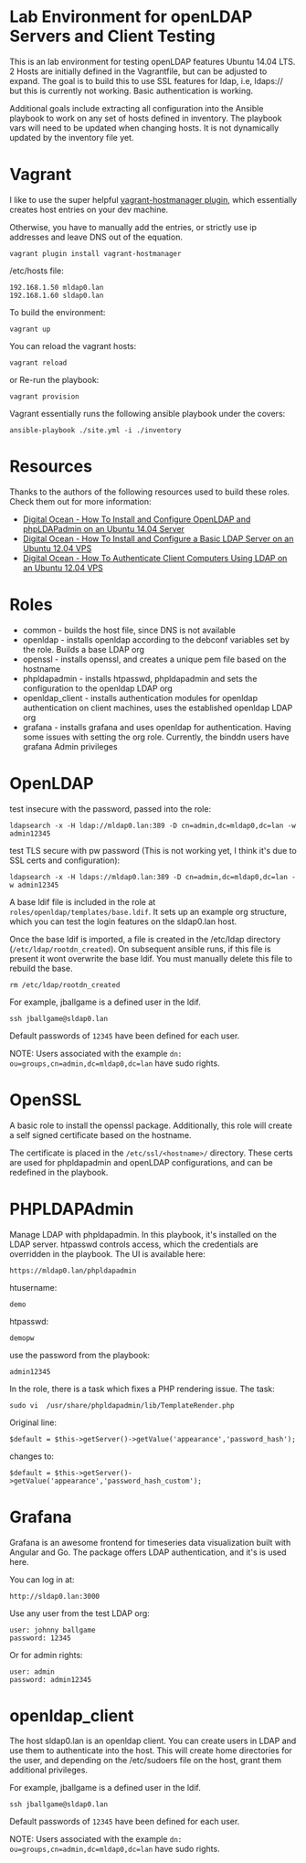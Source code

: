 Lab Environment for openLDAP Servers and Client Testing
=======================================================

This is an lab environment for testing openLDAP features Ubuntu 14.04 LTS. 2 Hosts are initially defined in the Vagrantfile, but can be adjusted to expand. The goal is to build this to use SSL features for ldap, i.e, ldaps:// but this is currently not working. Basic authentication is working.

Additional goals include extracting all configuration into the Ansible playbook to work on any set of hosts defined in inventory. The playbook vars will need to be updated when changing hosts. It is not dynamically updated by the inventory file yet.

Vagrant
=======

I like to use the super helpful [vagrant-hostmanager plugin](https://github.com/smdahlen/vagrant-hostmanager), which essentially creates host entries on your dev machine.

Otherwise, you have to manually add the entries, or strictly use ip addresses and leave DNS out of the equation.

```
vagrant plugin install vagrant-hostmanager
```

/etc/hosts file:

```
192.168.1.50 mldap0.lan
192.168.1.60 sldap0.lan
```

To build the environment:
```
vagrant up
```

You can reload the vagrant hosts:
```
vagrant reload
```
or Re-run the playbook:
```
vagrant provision
```

Vagrant essentially runs the following ansible playbook under the covers:
```
ansible-playbook ./site.yml -i ./inventory
```

Resources
=========

Thanks to the authors of the following resources used to build these roles. Check them out for more information:

* [Digital Ocean - How To Install and Configure OpenLDAP and phpLDAPadmin on an Ubuntu 14.04 Server](https://www.digitalocean.com/community/tutorials/how-to-install-and-configure-openldap-and-phpldapadmin-on-an-ubuntu-14-04-server)
* [Digital Ocean - How To Install and Configure a Basic LDAP Server on an Ubuntu 12.04 VPS](https://www.digitalocean.com/community/tutorials/how-to-install-and-configure-a-basic-ldap-server-on-an-ubuntu-12-04-vps)
* [Digital Ocean - How To Authenticate Client Computers Using LDAP on an Ubuntu 12.04 VPS](https://www.digitalocean.com/community/tutorials/how-to-authenticate-client-computers-using-ldap-on-an-ubuntu-12-04-vps)

Roles
=====

* common - builds the host file, since DNS is not available
* openldap - installs openldap according to the debconf variables set by the role. Builds a base LDAP org
* openssl - installs openssl, and creates a unique pem file based on the hostname
* phpldapadmin - installs htpasswd, phpldapadmin and sets the configuration to the openldap LDAP org
* openldap_client - installs authentication modules for openldap authentication on client machines, uses the established openldap LDAP org
* grafana - installs grafana and uses openldap for authentication. Having some issues with setting the org role. Currently, the binddn users have grafana Admin privileges


OpenLDAP
========

test insecure with the password, passed into the role:
```
ldapsearch -x -H ldap://mldap0.lan:389 -D cn=admin,dc=mldap0,dc=lan -w admin12345
```

test TLS secure with pw password (This is not working yet, I think it's due to SSL certs and configuration):
```
ldapsearch -x -H ldaps://mldap0.lan:389 -D cn=admin,dc=mldap0,dc=lan -w admin12345
```

A base ldif file is included in the role at ```roles/openldap/templates/base.ldif```. It sets up an example org structure, which you can test the login features on the sldap0.lan host.

Once the base ldif is imported, a file is created in the /etc/ldap directory (```/etc/ldap/rootdn_created```). On subsequent ansible runs, if this file is present it wont overwrite the base ldif. You must manually delete this file to rebuild the base.

```
rm /etc/ldap/rootdn_created
```

For example, jballgame is a defined user in the ldif.

```
ssh jballgame@sldap0.lan
```

Default passwords of ```12345``` have been defined for each user.

NOTE: Users associated with the example ```dn: ou=groups,cn=admin,dc=mldap0,dc=lan``` have sudo rights.


OpenSSL
=======

A basic role to install the openssl package. Additionally, this role will create a self signed certificate based on the hostname.

The certificate is placed in the ```/etc/ssl/<hostname>/``` directory. These certs are used for phpldapadmin and openLDAP configurations, and can be redefined in the playbook.


PHPLDAPAdmin
============

Manage LDAP with phpldapadmin. In this playbook, it's installed on the LDAP server. htpasswd controls access, which the credentials are overridden in the playbook. The UI is available here:

```
https://mldap0.lan/phpldapadmin
```

htusername:
```
demo
```
htpasswd:
```
demopw
```

use the password from the playbook:
```
admin12345
```

In the role, there is a task which fixes a PHP rendering issue. The task:
```
sudo vi  /usr/share/phpldapadmin/lib/TemplateRender.php
```
Original line:
```
$default = $this->getServer()->getValue('appearance','password_hash');
```
changes to:
```
$default = $this->getServer()->getValue('appearance','password_hash_custom');
```

Grafana
=======

Grafana is an awesome frontend for timeseries data visualization built with Angular and Go. The package offers LDAP authentication, and it's is used here.

You can log in at:
```
http://sldap0.lan:3000
```
Use any user from the test LDAP org:

```
user: johnny ballgame
password: 12345
```
Or for admin rights:
```
user: admin
password: admin12345
```

openldap_client
===============

The host sldap0.lan is an openldap client. You can create users in LDAP and use them to authenticate into the host. This will create home directories for the user, and depending on the /etc/sudoers file on the host, grant them additional privileges.

For example, jballgame is a defined user in the ldif.

```
ssh jballgame@sldap0.lan
```

Default passwords of ```12345``` have been defined for each user.

NOTE: Users associated with the example ```dn: ou=groups,cn=admin,dc=mldap0,dc=lan``` have sudo rights.
 
